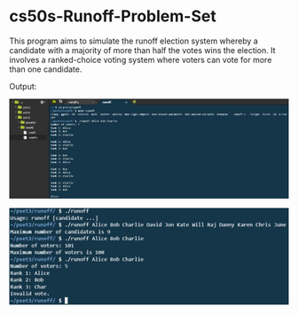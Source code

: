 # cs50s-Runoff-Problem-Set
This program aims to simulate the runoff election system whereby a candidate with a majority of more than half the votes wins the election. It involves a ranked-choice voting system where voters can vote for more than one candidate.


Output:

![alt text](https://github.com/Millennium-stack/cs50s-Runoff-Problem-Set/blob/master/images/runoff1.jpg?raw=true)


![alt text](https://github.com/Millennium-stack/cs50s-Runoff-Problem-Set/blob/master/images/runoff2.jpg?raw=true)
